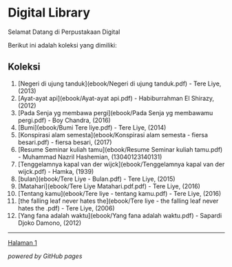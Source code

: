# Digital Library

Selamat Datang di Perpustakaan Digital

Berikut ini adalah koleksi yang dimiliki:
## Koleksi

1. [Negeri di ujung tanduk](ebook/Negeri di ujung tanduk.pdf) - Tere Liye, (2013)
2. [Ayat-ayat api](ebook/Ayat-ayat api.pdf) - Habiburrahman El Shirazy, (2012)
3. [Pada Senja yg membawa pergi](ebook/Pada Senja yg membawamu pergi.pdf) - Boy Chandra, (2016)
4. [Bumi](ebook/Bumi Tere liye.pdf) - Tere Liye, (2014)
5. [Konspirasi alam semesta](ebook/Konspirasi alam semesta - fiersa besari.pdf) - fiersa besari, (2017)
6. [Resume Seminar kuliah tamu](ebook/Resume Seminar kuliah tamu.pdf) - Muhammad Nazril Hashemian, (13040123140131)
7. [Tenggelamnya kapal van der wijck](ebook/Tenggelamnya kapal van der wijck.pdf) - Hamka, (1939)
8. [bulan](ebook/Tere Liye - Bulan.pdf) - Tere Liye, (2015)
9. [Matahari](ebook/Tere Liye Matahari.pdf.pdf) - Tere Liye, (2016)
10. [Tentang kamu](ebook/Tere liye - tentang kamu.pdf) - Tere Liye, (2016)
11. [the falling leaf never hates the](ebook/Tere liye - the falling leaf never hates the .pdf) - Tere Liye, (2006)
12. [Yang fana adalah waktu](ebook/Yang fana adalah waktu.pdf) - Sapardi Djoko Damono, (2012)

---

<a href="webti/halaman1.html"> Halaman 1 </a>

*powered by GitHub pages*
